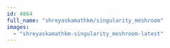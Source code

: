 ```yaml
---
id: 4864
full_name: "shreyaskamathkm/singularity_meshroom"
images: 
  - "shreyaskamathkm-singularity_meshroom-latest"
---
```


